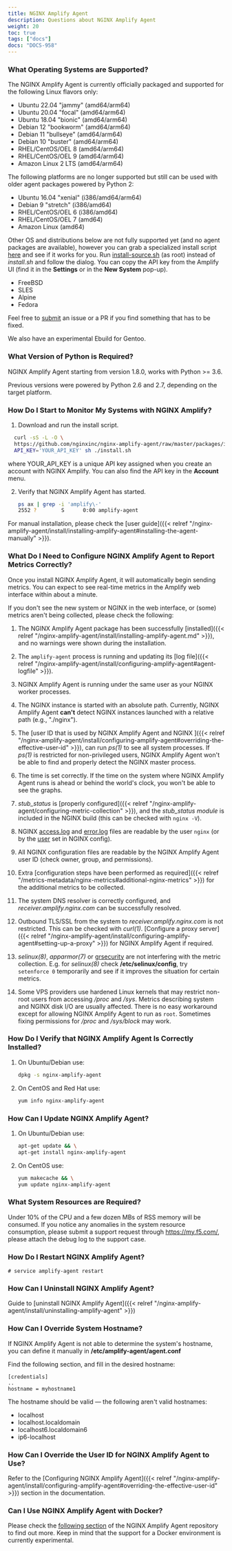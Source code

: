 ```yaml
---
title: NGINX Amplify Agent
description: Questions about NGINX Amplify Agent
weight: 20
toc: true
tags: ["docs"]
docs: "DOCS-958"
---
```


### What Operating Systems are Supported?

The NGINX Amplify Agent is currently officially packaged and supported for the following Linux flavors only:

  * Ubuntu 22.04 "jammy" (amd64/arm64)
  * Ubuntu 20.04 "focal" (amd64/arm64)
  * Ubuntu 18.04 "bionic" (amd64/arm64)
  * Debian 12 "bookworm" (amd64/arm64)
  * Debian 11 "bullseye" (amd64/arm64)
  * Debian 10 "buster" (amd64/arm64)
  * RHEL/CentOS/OEL 8 (amd64/arm64)
  * RHEL/CentOS/OEL 9 (amd64/arm64)
  * Amazon Linux 2 LTS (amd64/arm64)

The following platforms are no longer supported but still can be used with older agent packages powered by Python 2:

  * Ubuntu 16.04 "xenial" (i386/amd64/arm64)
  * Debian 9 "stretch" (i386/amd64)
  * RHEL/CentOS/OEL 6 (i386/amd64)
  * RHEL/CentOS/OEL 7 (amd64)
  * Amazon Linux (amd64)

Other OS and distributions below are not fully supported yet (and no agent packages are available), however you can grab a specialized install script [here](https://raw.githubusercontent.com/nginxinc/nginx-amplify-agent/master/packages/install-source.sh) and see if it works for you. Run [install-source.sh](https://raw.githubusercontent.com/nginxinc/nginx-amplify-agent/master/packages/install-source.sh) (as root) instead of *install.sh* and follow the dialog. You can copy the API key from the Amplify UI (find it in the **Settings** or in the **New System** pop-up).

  * FreeBSD
  * SLES
  * Alpine
  * Fedora

Feel free to [submit](https://github.com/nginxinc/nginx-amplify-agent/) an issue or a PR if you find something that has to be fixed.

We also have an experimental Ebuild for Gentoo.

### What Version of Python is Required?

NGINX Amplify Agent starting from version 1.8.0, works with Python >= 3.6.

Previous versions were powered by Python 2.6 and 2.7, depending on the target platform.

### How Do I Start to Monitor My Systems with NGINX Amplify?

1. Download and run the install script.

  ```bash
    curl -sS -L -O \
    https://github.com/nginxinc/nginx-amplify-agent/raw/master/packages/install.sh && \
    API_KEY='YOUR_API_KEY' sh ./install.sh
  ```

   where YOUR_API_KEY is a unique API key assigned when you create an account with NGINX Amplify. You can also find the API key in the **Account** menu.

2. Verify that NGINX Amplify Agent has started.

   ```bash
   ps ax | grep -i 'amplify\-'
   2552 ?        S      0:00 amplify-agent
   ```

For manual installation, please check the [user guide]({{< relref "/nginx-amplify-agent/install/installing-amplify-agent#installing-the-agent-manually" >}}).

### What Do I Need to Configure NGINX Amplify Agent to Report Metrics Correctly?

Once you install NGINX Amplify Agent, it will automatically begin sending metrics. You can expect to see real-time metrics in the Amplify web interface within about a minute.

If you don't see the new system or NGINX in the web interface, or (some) metrics aren't being collected, please check the following:

1. The NGINX Amplify Agent package has been successfully [installed]({{< relref "/nginx-amplify-agent/install/installing-amplify-agent.md" >}}), and no warnings were shown during the installation.

2. The `amplify-agent` process is running and updating its [log file]({{< relref "/nginx-amplify-agent/install/configuring-amplify-agent#agent-logfile" >}}).

3. NGINX Amplify Agent is running under the same user as your NGINX worker processes.

4. The NGINX instance is started with an absolute path. Currently, NGINX Amplify Agent **can't** detect NGINX instances launched with a relative path (e.g., "./nginx").

5. The [user ID that is used by NGINX Amplify Agent and NGINX ]({{< relref "/nginx-amplify-agent/install/configuring-amplify-agent#overriding-the-effective-user-id" >}}), can run *ps(1)* to see all system processes. If *ps(1)* is restricted for non-privileged users, NGINX Amplify Agent won't be able to find and properly detect the NGINX master process.

6. The time is set correctly. If the time on the system where NGINX Amplify Agent runs is ahead or behind the world's clock, you won't be able to see the graphs.

7. *stub_status* is [properly configured]({{< relref "/nginx-amplify-agent/configuring-metric-collection" >}}), and the *stub_status module* is included in the NGINX build (this can be checked with `nginx -V`).

8. NGINX [access.log](http://nginx.org/en/docs/http/ngx_http_log_module.html) and [error.log](http://nginx.org/en/docs/ngx_core_module.html#error_log) files are readable by the user `nginx` (or by the [user](http://nginx.org/en/docs/ngx_core_module.html#user) set in NGINX config).

9. All NGINX configuration files are readable by the NGINX Amplify Agent user ID (check owner, group, and permissions).

10. Extra [configuration steps have been performed as required]({{< relref "/metrics-metadata/nginx-metrics#additional-nginx-metrics" >}}) for the additional metrics to be collected.

11. The system DNS resolver is correctly configured, and *receiver.amplify.nginx.com* can be successfully resolved.

12. Outbound TLS/SSL from the system to *receiver.amplify.nginx.com* is not restricted. This can be checked with *curl(1)*. [Configure a proxy server]({{< relref "/nginx-amplify-agent/install/configuring-amplify-agent#setting-up-a-proxy" >}}) for NGINX Amplify Agent if required.

13. *selinux(8)*, *apparmor(7)* or [grsecurity](https://grsecurity.net) are not interfering with the metric collection. E.g. for *selinux(8)* check **/etc/selinux/config**, try `setenforce 0` temporarily and see if it improves the situation for certain metrics.

14. Some VPS providers use hardened Linux kernels that may restrict non-root users from accessing */proc* and */sys*. Metrics describing system and NGINX disk I/O are usually affected. There is no easy workaround except for allowing NGINX Amplify Agent to run as `root`. Sometimes fixing permissions for */proc* and */sys/block* may work.

### How Do I Verify that NGINX Amplify Agent Is Correctly Installed?

1. On Ubuntu/Debian use:

   ```bash
   dpkg -s nginx-amplify-agent
   ```

2. On CentOS and Red Hat use:

   ```bash
   yum info nginx-amplify-agent
   ```

### How Can I Update NGINX Amplify Agent?

1. On Ubuntu/Debian use:

   ```bash
   apt-get update && \
   apt-get install nginx-amplify-agent
   ```

2. On CentOS use:

   ```bash
   yum makecache && \
   yum update nginx-amplify-agent
   ```

### What System Resources are Required?

Under 10% of the CPU and a few dozen MBs of RSS memory will be consumed. If you notice any anomalies in the system resource consumption, please submit a support request through https://my.f5.com/, please attach the debug log to the support case.

### How Do I Restart NGINX Amplify Agent?

   ```
   # service amplify-agent restart
   ```

### How Can I Uninstall NGINX Amplify Agent?

Guide to [uninstall NGINX Amplify Agent]({{< relref "/nginx-amplify-agent/install/uninstalling-amplify-agent" >}})

### How Can I Override System Hostname?

If NGINX Amplify Agent is not able to determine the system's hostname, you can define it manually in **/etc/amplify-agent/agent.conf**

Find the following section, and fill in the desired hostname:

```nginx
[credentials]
..
hostname = myhostname1
```

The hostname should be valid — the following aren't valid hostnames:

  * localhost
  * localhost.localdomain
  * localhost6.localdomain6
  * ip6-localhost

### How Can I Override the User ID for NGINX Amplify Agent to Use?

Refer to the [Configuring NGINX Amplify Agent]({{< relref "/nginx-amplify-agent/install/configuring-amplify-agent#overriding-the-effective-user-id" >}}) section in the documentation.

### Can I Use NGINX Amplify Agent with Docker?

Please check the [following section](https://github.com/nginxinc/docker-nginx-amplify) of the NGINX Amplify Agent repository to find out more. Keep in mind that the support for a Docker environment is currently experimental.
